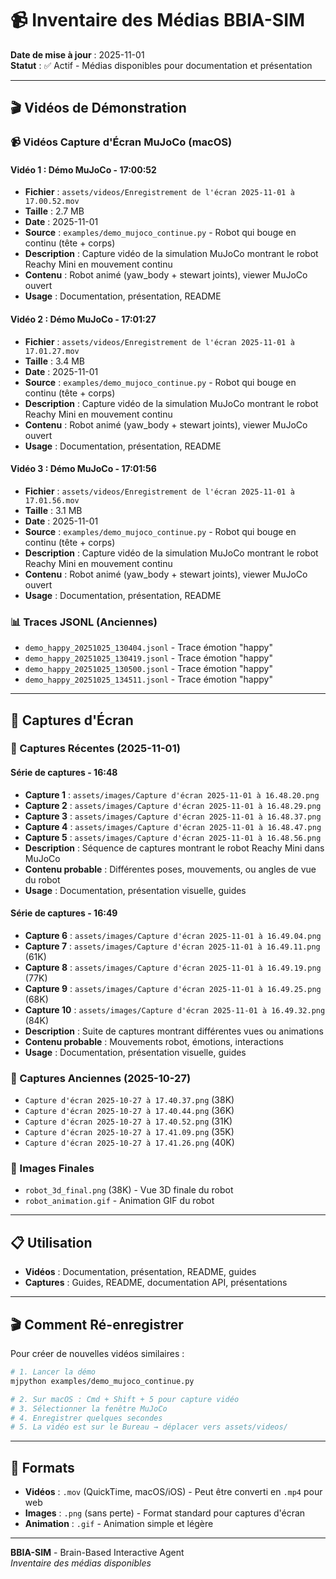# 📹 Inventaire des Médias BBIA-SIM

**Date de mise à jour** : 2025-11-01  
**Statut** : ✅ Actif - Médias disponibles pour documentation et présentation

---

## 🎬 Vidéos de Démonstration

### 📹 Vidéos Capture d'Écran MuJoCo (macOS)

#### **Vidéo 1 : Démo MuJoCo - 17:00:52**
- **Fichier** : `assets/videos/Enregistrement de l'écran 2025-11-01 à 17.00.52.mov`
- **Taille** : 2.7 MB
- **Date** : 2025-11-01
- **Source** : `examples/demo_mujoco_continue.py` - Robot qui bouge en continu (tête + corps)
- **Description** : Capture vidéo de la simulation MuJoCo montrant le robot Reachy Mini en mouvement continu
- **Contenu** : Robot animé (yaw_body + stewart joints), viewer MuJoCo ouvert
- **Usage** : Documentation, présentation, README

#### **Vidéo 2 : Démo MuJoCo - 17:01:27**
- **Fichier** : `assets/videos/Enregistrement de l'écran 2025-11-01 à 17.01.27.mov`
- **Taille** : 3.4 MB
- **Date** : 2025-11-01
- **Source** : `examples/demo_mujoco_continue.py` - Robot qui bouge en continu (tête + corps)
- **Description** : Capture vidéo de la simulation MuJoCo montrant le robot Reachy Mini en mouvement continu
- **Contenu** : Robot animé (yaw_body + stewart joints), viewer MuJoCo ouvert
- **Usage** : Documentation, présentation, README

#### **Vidéo 3 : Démo MuJoCo - 17:01:56**
- **Fichier** : `assets/videos/Enregistrement de l'écran 2025-11-01 à 17.01.56.mov`
- **Taille** : 3.1 MB
- **Date** : 2025-11-01
- **Source** : `examples/demo_mujoco_continue.py` - Robot qui bouge en continu (tête + corps)
- **Description** : Capture vidéo de la simulation MuJoCo montrant le robot Reachy Mini en mouvement continu
- **Contenu** : Robot animé (yaw_body + stewart joints), viewer MuJoCo ouvert
- **Usage** : Documentation, présentation, README

### 📊 Traces JSONL (Anciennes)
- `demo_happy_20251025_130404.jsonl` - Trace émotion "happy"
- `demo_happy_20251025_130419.jsonl` - Trace émotion "happy"
- `demo_happy_20251025_130500.jsonl` - Trace émotion "happy"
- `demo_happy_20251025_134511.jsonl` - Trace émotion "happy"

---

## 📸 Captures d'Écran

### 🎯 Captures Récentes (2025-11-01)

#### **Série de captures - 16:48**
- **Capture 1** : `assets/images/Capture d'écran 2025-11-01 à 16.48.20.png`
- **Capture 2** : `assets/images/Capture d'écran 2025-11-01 à 16.48.29.png`
- **Capture 3** : `assets/images/Capture d'écran 2025-11-01 à 16.48.37.png`
- **Capture 4** : `assets/images/Capture d'écran 2025-11-01 à 16.48.47.png`
- **Capture 5** : `assets/images/Capture d'écran 2025-11-01 à 16.48.56.png`
- **Description** : Séquence de captures montrant le robot Reachy Mini dans MuJoCo
- **Contenu probable** : Différentes poses, mouvements, ou angles de vue du robot
- **Usage** : Documentation, présentation visuelle, guides

#### **Série de captures - 16:49**
- **Capture 6** : `assets/images/Capture d'écran 2025-11-01 à 16.49.04.png`
- **Capture 7** : `assets/images/Capture d'écran 2025-11-01 à 16.49.11.png` (61K)
- **Capture 8** : `assets/images/Capture d'écran 2025-11-01 à 16.49.19.png` (77K)
- **Capture 9** : `assets/images/Capture d'écran 2025-11-01 à 16.49.25.png` (68K)
- **Capture 10** : `assets/images/Capture d'écran 2025-11-01 à 16.49.32.png` (84K)
- **Description** : Suite de captures montrant différentes vues ou animations
- **Contenu probable** : Mouvements robot, émotions, interactions
- **Usage** : Documentation, présentation visuelle, guides

### 📅 Captures Anciennes (2025-10-27)
- `Capture d'écran 2025-10-27 à 17.40.37.png` (38K)
- `Capture d'écran 2025-10-27 à 17.40.44.png` (36K)
- `Capture d'écran 2025-10-27 à 17.40.52.png` (31K)
- `Capture d'écran 2025-10-27 à 17.41.09.png` (35K)
- `Capture d'écran 2025-10-27 à 17.41.26.png` (40K)

### 🎨 Images Finales
- `robot_3d_final.png` (38K) - Vue 3D finale du robot
- `robot_animation.gif` - Animation GIF du robot

---

## 📋 Utilisation

- **Vidéos** : Documentation, présentation, README, guides
- **Captures** : Guides, README, documentation API, présentations

---

## 🎬 Comment Ré-enregistrer

Pour créer de nouvelles vidéos similaires :

```bash
# 1. Lancer la démo
mjpython examples/demo_mujoco_continue.py

# 2. Sur macOS : Cmd + Shift + 5 pour capture vidéo
# 3. Sélectionner la fenêtre MuJoCo
# 4. Enregistrer quelques secondes
# 5. La vidéo est sur le Bureau → déplacer vers assets/videos/
```

---

## 📝 Formats

- **Vidéos** : `.mov` (QuickTime, macOS/iOS) - Peut être converti en `.mp4` pour web
- **Images** : `.png` (sans perte) - Format standard pour captures d'écran
- **Animation** : `.gif` - Animation simple et légère

---

**BBIA-SIM** - Brain-Based Interactive Agent  
*Inventaire des médias disponibles*

